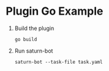 # Plugin Go Example

1. Build the plugin
   ```shell
   go build
   ```
2. Run saturn-bot
   ```shell
   saturn-bot --task-file task.yaml
   ```
